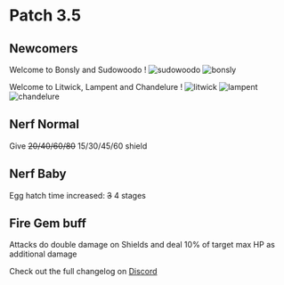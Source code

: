 # Patch 3.5

## Newcomers

Welcome to Bonsly and Sudowoodo !
![sudowoodo](https://raw.githubusercontent.com/PMDCollab/SpriteCollab/master/portrait/0438/Normal.png)
![bonsly](https://raw.githubusercontent.com/PMDCollab/SpriteCollab/master/portrait/0185/Normal.png)

Welcome to Litwick, Lampent and Chandelure !
![litwick](https://raw.githubusercontent.com/PMDCollab/SpriteCollab/master/portrait/0607/Normal.png)
![lampent](https://raw.githubusercontent.com/PMDCollab/SpriteCollab/master/portrait/0608/Normal.png)
![chandelure](https://raw.githubusercontent.com/PMDCollab/SpriteCollab/master/portrait/0609/Normal.png)

## Nerf Normal

Give ~~20/40/60/80~~ 15/30/45/60 shield

## Nerf Baby

Egg hatch time increased: ~~3~~ 4 stages

## Fire Gem buff

 Attacks do double damage on Shields and deal 10% of target max HP as additional damage

Check out the full changelog on [Discord](https://discord.com/channels/737230355039387749/737230355039387752)